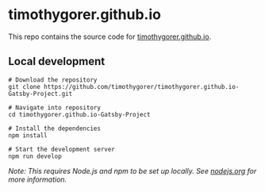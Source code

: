 # timothygorer.github.io

This repo contains the source code for [timothygorer.github.io](https://timothygorer.github.io).

## Local development

```shell
# Download the repository
git clone https://github.com/timothygorer/timothygorer.github.io-Gatsby-Project.git

# Navigate into repository
cd timothygorer.github.io-Gatsby-Project

# Install the dependencies
npm install

# Start the development server
npm run develop
```

_Note: This requires Node.js and npm to be set up locally. See [nodejs.org](https://nodejs.org) for more information._
